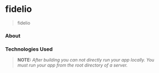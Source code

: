 # fidelio

> fidelio

### About



### Technologies Used

> 
>    
> 
> **NOTE:** *After building you can not directly run your app locally. You must run your app from the root directory of a server.*
